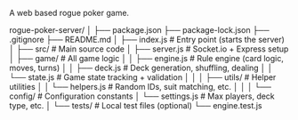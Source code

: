 A web based rogue poker game.

rogue-poker-server/
│
├── package.json
├── package-lock.json
├── .gitignore
├── README.md
│
├── index.js                  # Entry point (starts the server)
│
├── src/                      # Main source code
│   ├── server.js             # Socket.io + Express setup
│   ├── game/                 # All game logic
│   │   ├── engine.js         # Rule engine (card logic, moves, turns)
│   │   ├── deck.js           # Deck generation, shuffling, dealing
│   │   └── state.js          # Game state tracking + validation
│   │
│   ├── utils/                # Helper utilities
│   │   └── helpers.js        # Random IDs, suit matching, etc.
│   │
│   └── config/               # Configuration constants
│       └── settings.js       # Max players, deck type, etc.
│
└── tests/                    # Local test files (optional)
    └── engine.test.js
